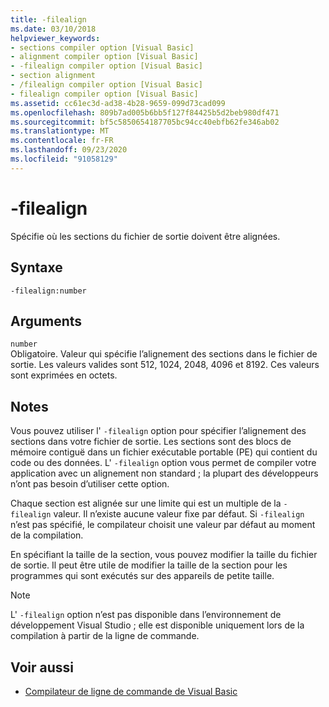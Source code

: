```yaml
---
title: -filealign
ms.date: 03/10/2018
helpviewer_keywords:
- sections compiler option [Visual Basic]
- alignment compiler option [Visual Basic]
- -filealign compiler option [Visual Basic]
- section alignment
- /filealign compiler option [Visual Basic]
- filealign compiler option [Visual Basic]
ms.assetid: cc61ec3d-ad38-4b28-9659-099d73cad099
ms.openlocfilehash: 809b7ad005b6bb5f127f84425b5d2beb980df471
ms.sourcegitcommit: bf5c5850654187705bc94cc40ebfb62fe346ab02
ms.translationtype: MT
ms.contentlocale: fr-FR
ms.lasthandoff: 09/23/2020
ms.locfileid: "91058129"
---
```

# <a name="-filealign"></a>-filealign

Spécifie où les sections du fichier de sortie doivent être alignées.  
  
## <a name="syntax"></a>Syntaxe  
  
```console  
-filealign:number  
```  
  
## <a name="arguments"></a>Arguments  

 `number`  
 Obligatoire. Valeur qui spécifie l’alignement des sections dans le fichier de sortie. Les valeurs valides sont 512, 1024, 2048, 4096 et 8192. Ces valeurs sont exprimées en octets.  
  
## <a name="remarks"></a>Notes  

 Vous pouvez utiliser l' `-filealign` option pour spécifier l’alignement des sections dans votre fichier de sortie. Les sections sont des blocs de mémoire contiguë dans un fichier exécutable portable (PE) qui contient du code ou des données. L' `-filealign` option vous permet de compiler votre application avec un alignement non standard ; la plupart des développeurs n’ont pas besoin d’utiliser cette option.  
  
 Chaque section est alignée sur une limite qui est un multiple de la `-filealign` valeur. Il n’existe aucune valeur fixe par défaut. Si `-filealign` n’est pas spécifié, le compilateur choisit une valeur par défaut au moment de la compilation.  
  
 En spécifiant la taille de la section, vous pouvez modifier la taille du fichier de sortie. Il peut être utile de modifier la taille de la section pour les programmes qui sont exécutés sur des appareils de petite taille.  
  
> [!NOTE]
> L' `-filealign` option n’est pas disponible dans l’environnement de développement Visual Studio ; elle est disponible uniquement lors de la compilation à partir de la ligne de commande.  
  
## <a name="see-also"></a>Voir aussi

- [Compilateur de ligne de commande de Visual Basic](index.md)
